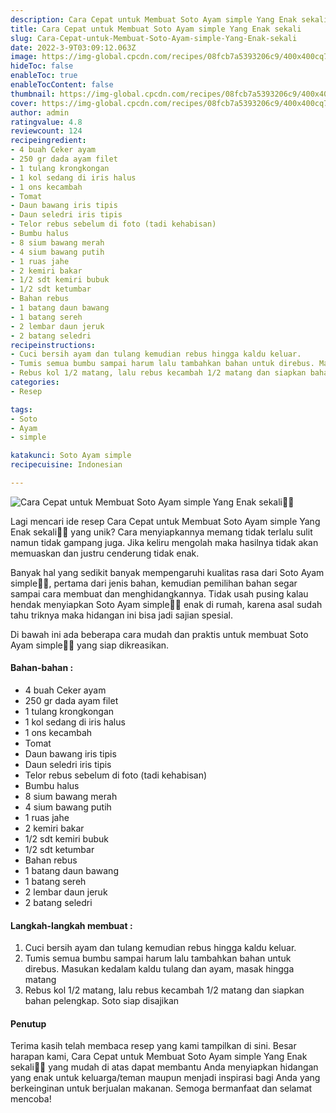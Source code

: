 ```yaml
---
description: Cara Cepat untuk Membuat Soto Ayam simple Yang Enak sekali"
title: Cara Cepat untuk Membuat Soto Ayam simple Yang Enak sekali
slug: Cara-Cepat-untuk-Membuat-Soto-Ayam-simple-Yang-Enak-sekali
date: 2022-3-9T03:09:12.063Z
image: https://img-global.cpcdn.com/recipes/08fcb7a5393206c9/400x400cq70/photo.jpg
hideToc: false
enableToc: true
enableTocContent: false
thumbnail: https://img-global.cpcdn.com/recipes/08fcb7a5393206c9/400x400cq70/photo.jpg
cover: https://img-global.cpcdn.com/recipes/08fcb7a5393206c9/400x400cq70/photo.jpg
author: admin
ratingvalue: 4.8
reviewcount: 124
recipeingredient:
- 4 buah Ceker ayam
- 250 gr dada ayam filet
- 1 tulang krongkongan
- 1 kol sedang di iris halus
- 1 ons kecambah
- Tomat
- Daun bawang iris tipis
- Daun seledri iris tipis
- Telor rebus sebelum di foto (tadi kehabisan)
- Bumbu halus
- 8 sium bawang merah
- 4 sium bawang putih
- 1 ruas jahe
- 2 kemiri bakar
- 1/2 sdt kemiri bubuk
- 1/2 sdt ketumbar
- Bahan rebus
- 1 batang daun bawang
- 1 batang sereh
- 2 lembar daun jeruk
- 2 batang seledri
recipeinstructions:
- Cuci bersih ayam dan tulang kemudian rebus hingga kaldu keluar.
- Tumis semua bumbu sampai harum lalu tambahkan bahan untuk direbus. Masukan kedalam kaldu tulang dan ayam, masak hingga matang
- Rebus kol 1/2 matang, lalu rebus kecambah 1/2 matang dan siapkan bahan pelengkap. Soto siap disajikan
categories:
- Resep

tags:
- Soto
- Ayam
- simple

katakunci: Soto Ayam simple
recipecuisine: Indonesian

---
```


![Cara Cepat untuk Membuat Soto Ayam simple Yang Enak sekali👩‍🍳](https://img-global.cpcdn.com/recipes/08fcb7a5393206c9/400x400cq70/photo.jpg)

Lagi mencari ide resep Cara Cepat untuk Membuat Soto Ayam simple Yang Enak sekali👩‍🍳 yang unik? Cara menyiapkannya memang tidak terlalu sulit namun tidak gampang juga. Jika keliru mengolah maka hasilnya tidak akan memuaskan dan justru cenderung tidak enak.

Banyak hal yang sedikit banyak mempengaruhi kualitas rasa dari Soto Ayam simple👩‍🍳, pertama dari jenis bahan, kemudian pemilihan bahan segar sampai cara membuat dan menghidangkannya. Tidak usah pusing kalau hendak menyiapkan Soto Ayam simple👩‍🍳 enak di rumah, karena asal sudah tahu triknya maka hidangan ini bisa jadi sajian spesial.

Di bawah ini ada beberapa cara mudah dan praktis untuk membuat Soto Ayam simple👩‍🍳 yang siap dikreasikan.

<!--inarticleads1-->

#### Bahan-bahan :

- 4 buah Ceker ayam
- 250 gr dada ayam filet
- 1 tulang krongkongan
- 1 kol sedang di iris halus
- 1 ons kecambah
- Tomat
- Daun bawang iris tipis
- Daun seledri iris tipis
- Telor rebus sebelum di foto (tadi kehabisan)
- Bumbu halus
- 8 sium bawang merah
- 4 sium bawang putih
- 1 ruas jahe
- 2 kemiri bakar
- 1/2 sdt kemiri bubuk
- 1/2 sdt ketumbar
- Bahan rebus
- 1 batang daun bawang
- 1 batang sereh
- 2 lembar daun jeruk
- 2 batang seledri

<!--inarticleads2-->

#### Langkah-langkah membuat :

1. Cuci bersih ayam dan tulang kemudian rebus hingga kaldu keluar.
1. Tumis semua bumbu sampai harum lalu tambahkan bahan untuk direbus. Masukan kedalam kaldu tulang dan ayam, masak hingga matang
1. Rebus kol 1/2 matang, lalu rebus kecambah 1/2 matang dan siapkan bahan pelengkap. Soto siap disajikan

#### Penutup

Terima kasih telah membaca resep yang kami tampilkan di sini. Besar harapan kami, Cara Cepat untuk Membuat Soto Ayam simple Yang Enak sekali👩‍🍳 yang mudah di atas dapat membantu Anda menyiapkan hidangan yang enak untuk keluarga/teman maupun menjadi inspirasi bagi Anda yang berkeinginan untuk berjualan makanan. Semoga bermanfaat dan selamat mencoba!